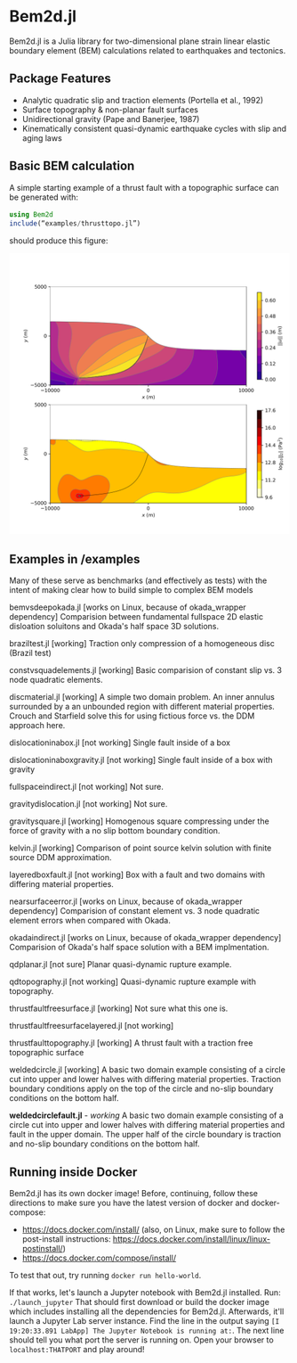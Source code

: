 # Bem2d.jl
Bem2d.jl is a Julia library for two-dimensional plane strain linear elastic boundary element (BEM) calculations related to earthquakes and tectonics.

## Package Features
  - Analytic quadratic slip and traction elements (Portella et al., 1992)
  - Surface topography & non-planar fault surfaces
  - Unidirectional gravity (Pape and Banerjee, 1987)
  - Kinematically consistent quasi-dynamic earthquake cycles with slip and aging laws

## Basic BEM calculation
A simple starting example of a thrust fault with a topographic surface can be generated with:

```Julia
using Bem2d
include(“examples/thrusttopo.jl”)
```
should produce this figure:

![thrusttopo](/docs/src/assets/ex_thrusttopo.png)

## Examples in /examples
Many of these serve as benchmarks (and effectively as tests) with the intent of making clear how to build simple to complex BEM models

bemvsdeepokada.jl [works on Linux, because of okada_wrapper dependency]
Comparision between fundamental fullspace 2D elastic disloation soluitons and Okada's half space 3D solutions. 

braziltest.jl [working]
Traction only compression of a homogeneous disc (Brazil test)

constvsquadelements.jl [working]
Basic comparision of constant slip vs. 3 node quadratic elements.

discmaterial.jl [working]
A simple two domain problem.  An inner annulus surrounded by a an unbounded region with different material properties.  Crouch and Starfield solve this for using fictious force vs. the DDM approach here.

dislocationinabox.jl [not working]
Single fault inside of a box

dislocationinaboxgravity.jl [not working] 
Single fault inside of a box with gravity

fullspaceindirect.jl [not working]
Not sure.

gravitydislocation.jl [not working]
Not sure.

gravitysquare.jl [working]
Homogenous square compressing under the force of gravity with a no slip bottom boundary condition.

kelvin.jl [working]
Comparison of point source kelvin solution with finite source DDM approximation.

layeredboxfault.jl [not working]
Box with a fault and two domains with differing material properties.

nearsurfaceerror.jl [works on Linux, because of okada_wrapper dependency]
Comparision of constant element vs. 3 node quadratic element errors when compared with Okada.

okadaindirect.jl [works on Linux, because of okada_wrapper dependency]
Comparision of Okada's half space solution with a BEM implmentation.

qdplanar.jl [not sure]
Planar quasi-dynamic rupture example.

qdtopography.jl [not working]
Quasi-dynamic rupture example with topography.

thrustfaultfreesurface.jl [working]
Not sure what this one is.

thrustfaultfreesurfacelayered.jl [not working]

thrustfaulttopography.jl [working]
A thrust fault with a traction free topographic surface

weldedcircle.jl [working]
A basic two domain example consisting of a circle cut into upper and lower halves with differing material properties.  Traction boundary conditions apply on the top of the circle and no-slip boundary conditions on the bottom half.

**weldedcirclefault.jl** - *working*
A basic two domain example consisting of a circle cut into upper and lower halves with differing material properties and fault in the upper domain.
The upper half of the circle boundary is traction and no-slip boundary conditions on the bottom half.


## Running inside Docker

Bem2d.jl has its own docker image! Before, continuing, follow these directions to make sure you have the latest version of docker and docker-compose:

* https://docs.docker.com/install/ (also, on Linux, make sure to follow the post-install instructions: https://docs.docker.com/install/linux/linux-postinstall/)
* https://docs.docker.com/compose/install/

To test that out, try running `docker run hello-world`. 

If that works, let's launch a Jupyter notebook with Bem2d.jl installed. Run: `./launch_jupyter` That should first download or build the docker image which includes installing all the dependencies for Bem2d.jl. Afterwards, it'll launch a Jupyter Lab server instance. Find the line in the output saying `[I 19:20:33.891 LabApp] The Jupyter Notebook is running at:`. The next line should tell you what port the server is running on. Open your browser to `localhost:THATPORT` and play around! 
